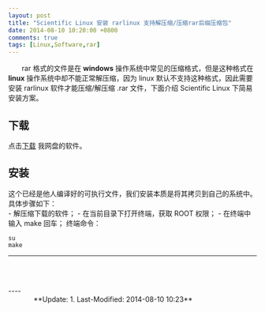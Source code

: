 ```yaml
---
layout: post
title: "Scientific Linux 安装 rarlinux 支持解压缩/压缩rar后缀压缩包"
date: 2014-08-10 10:20:00 +0800
comments: true
tags: [Linux,Software,rar]
---
```


&#160; &#160; &#160; &#160;rar 格式的文件是在 **windows** 操作系统中常见的压缩格式，但是这种格式在 **linux** 操作系统中却不能正常解压缩，因为 linux 默认不支持这种格式，因此需要安装 rarlinux 软件才能压缩/解压缩 .rar 文件，下面介绍 Scientific Linux 下简易安装方案。
<!--more-->
## 下载
点击[下载](http://share.weiyun.com/c57c6b26bb35ccc2e5d17235bc936394) 我网盘的软件。

## 安装
这个已经是他人编译好的可执行文件，我们安装本质是将其拷贝到自己的系统中。
具体步骤如下：  
	- 解压缩下载的软件；
	- 在当前目录下打开终端，获取 ROOT 权限；
	- 在终端中输入 make 回车；
终端命令：
~~~shell
su
make
~~~
----
&#160; &#160; &#160; &#160;


<br />
----
&#160; &#160; &#160; &#160; &#160; &#160; &#160; &#160; &#160; &#160; &#160; &#160; &#160; &#160; &#160; &#160; &#160; &#160; &#160; &#160; &#160; &#160; &#160; &#160; &#160; &#160; &#160; &#160; &#160; &#160; &#160; &#160; &#160; &#160; &#160; &#160; &#160; &#160; &#160; &#160; &#160; &#160; &#160; &#160; &#160; &#160; &#160; &#160; &#160; &#160; &#160; &#160; &#160; &#160; &#160; &#160; &#160; &#160; &#160; &#160; &#160; &#160; &#160; &#160; &#160; &#160; &#160;**Update: 1. Last-Modified: 2014-08-10 10:23**

